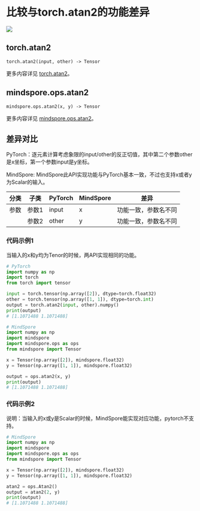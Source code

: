 # 比较与torch.atan2的功能差异

<a href="https://gitee.com/mindspore/docs/blob/master/docs/mindspore/source_zh_cn/note/api_mapping/pytorch_diff/atan2.md" target="_blank"><img src="https://mindspore-website.obs.cn-north-4.myhuaweicloud.com/website-images/master/resource/_static/logo_source.png"></a>

## torch.atan2

```text
torch.atan2(input, other) -> Tensor
```

更多内容详见 [torch.atan2](https://pytorch.org/docs/1.8.1/generated/torch.atan2.html)。

## mindspore.ops.atan2

```text
mindspore.ops.atan2(x, y) -> Tensor
```

更多内容详见 [mindspore.ops.atan2](https://mindspore.cn/docs/zh-CN/master/api_python/ops/mindspore.ops.atan2.html)。

## 差异对比

PyTorch：逐元素计算考虑象限的input/other的反正切值，其中第二个参数other是x坐标，第一个参数input是y坐标。

MindSpore: MindSpore此API实现功能与PyTorch基本一致，不过也支持x或者y为Scalar的输入。

| 分类 | 子类  | PyTorch | MindSpore | 差异                 |
| ---- | ----- | ------- | --------- | -------------------- |
| 参数 | 参数1 | input   | x         | 功能一致，参数名不同 |
|      | 参数2 | other   | y         | 功能一致，参数名不同 |

### 代码示例1

当输入的x和y均为Tenor的时候，两API实现相同的功能。

```python
# PyTorch
import numpy as np
import torch
from torch import tensor

input = torch.tensor(np.array([2]), dtype=torch.float32)
other = torch.tensor(np.array([1, 1]), dtype=torch.int)
output = torch.atan2(input, other).numpy()
print(output)
# [1.1071488 1.1071488]

# MindSpore
import numpy as np
import mindspore
import mindspore.ops as ops
from mindspore import Tensor

x = Tensor(np.array([2]), mindspore.float32)
y = Tensor(np.array([1, 1]), mindspore.float32)

output = ops.atan2(x, y)
print(output)
# [1.1071488 1.1071488]
```

### 代码示例2

说明：当输入的x或y是Scalar的时候，MindSpore能实现对应功能，pytorch不支持。

```python
# MindSpore
import numpy as np
import mindspore
import mindspore.ops as ops
from mindspore import Tensor

x = Tensor(np.array([2]), mindspore.float32)
y = Tensor(np.array([1, 1]), mindspore.float32)

atan2 = ops.Atan2()
output = atan2(2, y)
print(output)
# [1.1071488 1.1071488]
```

